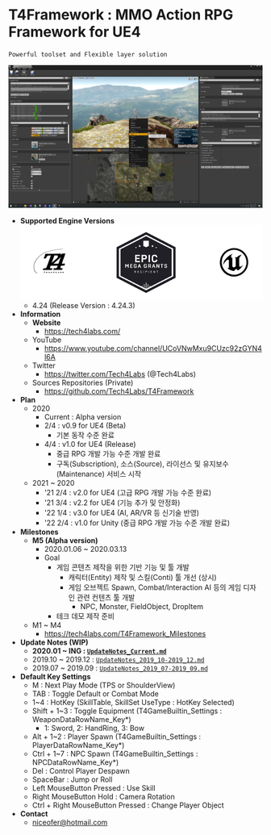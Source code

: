# T4Framework : MMO Action RPG Framework for UE4
``` 
Powerful toolset and Flexible layer solution
``` 
![T4Framework_Title](./T4Framework_Title.png)
- **Supported Engine Versions**
<img src="./T4Framework_MegaGrants.png" aligh=center></img>
  - 4.24 (Release Version : 4.24.3)
- **Information**
  - **Website**
    - <https://tech4labs.com/>
  - YouTube
    - <https://www.youtube.com/channel/UCoVNwMxu9CUzc92zGYN4l6A>
  - Twitter
    - <https://twitter.com/Tech4Labs> (@Tech4Labs)
  - Sources Repositories (Private)
    - <https://github.com/Tech4Labs/T4Framework>
- **Plan**
  - 2020
     - Current : Alpha version
     - 2/4 : v0.9 for UE4 (Beta)
	    - 기본 동작 수준 완료
     - 4/4 : v1.0 for UE4 (Release)
	    - 중급 RPG 개발 가능 수준 개발 완료
		- 구독(Subscription), 소스(Source), 라이선스 및 유지보수(Maintenance) 서비스 시작
  - 2021 ~ 2020
     - '21 2/4 : v2.0 for UE4 (고급 RPG 개발 가능 수준 완료)
	 - '21 3/4 : v2.2 for UE4 (기능 추가 및 안정화)
     - '22 1/4 : v3.0 for UE4 (AI, AR/VR 등 신기술 반영)
	 - '22 2/4 : v1.0 for Unity (중급 RPG 개발 가능 수준 개발 완료)
- **Milestones**
  - **M5 (Alpha version)**
    - 2020.01.06 ~ 2020.03.13
    - Goal
      - 게임 콘텐츠 제작을 위한 기반 기능 및 툴 개발
        - 캐릭터(Entity) 제작 및 스킬(Conti) 툴 개선 (상시)
        - 게임 오브젝트 Spawn, Combat/Interaction AI 등의 게임 디자인 관련 컨텐츠 툴 개발
          - NPC, Monster, FieldObject, DropItem
      - 테크 데모 제작 준비
  - M1 ~ M4
    - <https://tech4labs.com/T4Framework_Milestones>
- **Update Notes (WIP)**
  - **2020.01 ~ ING : [`UpdateNotes_Current.md`](./UpdateNotes_Current.md)**
  - 2019.10 ~ 2019.12 : [`UpdateNotes_2019_10-2019_12.md`](./UpdateNotes_2019_10-2019_12.md)
  - 2019.07 ~ 2019.09 : [`UpdateNotes_2019_07-2019_09.md`](./UpdateNotes_2019_07-2019_09.md)
- **Default Key Settings**
  - M : Next Play Mode (TPS or ShoulderView)
  - TAB : Toggle Default or Combat Mode
  - 1~4 : HotKey (SkillTable, SkillSet UseType : HotKey Selected)
  - Shift + 1~3 : Toggle Equipment (T4GameBuiltin_Settings : WeaponDataRowName_Key*)
    - 1: Sword, 2: HandRing, 3: Bow
  - Alt + 1~2 : Player Spawn (T4GameBuiltin_Settings : PlayerDataRowName_Key*)
  - Ctrl + 1~7 : NPC Spawn (T4GameBuiltin_Settings : NPCDataRowName_Key*)
  - Del : Control Player Despawn
  - SpaceBar : Jump or Roll
  - Left MouseButton Pressed : Use Skill
  - Right MouseButton Hold : Camera Rotation
  - Ctrl + Right MouseButton Pressed : Change Player Object
- **Contact**
  - <niceofer@hotmail.com>
